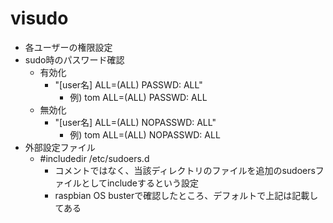 # visudo

* 各ユーザーの権限設定
* sudo時のパスワード確認
  * 有効化
    * "[user名] ALL=(ALL) PASSWD: ALL"
      * 例) tom ALL=(ALL) PASSWD: ALL
  * 無効化
    * "[user名] ALL=(ALL) NOPASSWD: ALL"
      * 例) tom ALL=(ALL) NOPASSWD: ALL
* 外部設定ファイル
  * #includedir /etc/sudoers.d
    * コメントではなく、当該ディレクトリのファイルを追加のsudoersファイルとしてincludeするという設定
    * raspbian OS busterで確認したところ、デフォルトで上記は記載してある
